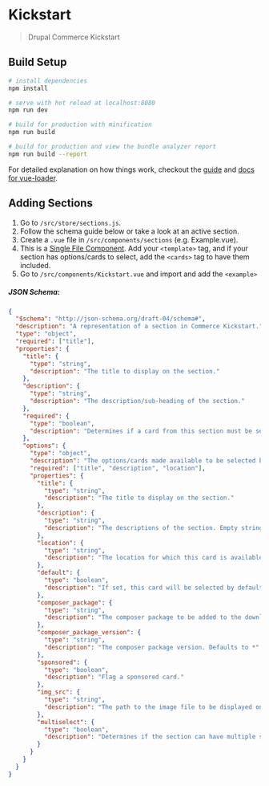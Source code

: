 # Kickstart

> Drupal Commerce Kickstart

## Build Setup

```bash
# install dependencies
npm install

# serve with hot reload at localhost:8080
npm run dev

# build for production with minification
npm run build

# build for production and view the bundle analyzer report
npm run build --report
```

For detailed explanation on how things work, checkout the [guide](http://vuejs-templates.github.io/webpack/) and [docs for vue-loader](http://vuejs.github.io/vue-loader).

## Adding Sections
1. Go to `/src/store/sections.js`.
2. Follow the schema guide below or take a look at an active section.
3. Create a `.vue` file in `/src/components/sections` (e.g. Example.vue).
4. This is a [Single File Component](https://vuejs.org/v2/guide/single-file-components.html). Add your `<template>` tag, and if your section has options/cards to select, add the `<cards>` tag to have them included.
5. Go to `/src/components/Kickstart.vue` and import and add the `<example>`

##### JSON Schema:
```json
{
  "$schema": "http://json-schema.org/draft-04/schema#",
  "description": "A representation of a section in Commerce Kickstart.",
  "type": "object",
  "required": ["title"],
  "properties": {
    "title": {
      "type": "string",
      "description": "The title to display on the section."
    },
    "description": {
      "type": "string",
      "description": "The description/sub-heading of the section."
    },
    "required": {
      "type": "boolean",
      "description": "Determines if a card from this section must be selected."
    },
    "options": {
      "type": "object",
      "description": "The options/cards made available to be selected by the user.",
      "required": ["title", "description", "location"],
      "properties": {
        "title": {
          "type": "string",
          "description": "The title to display on the section."
        },
        "description": {
          "type": "string",
          "description": "The descriptions of the section. Empty string allowed."
        },
        "location": {
          "type": "string",
          "description": "The location for which this card is available."
        },
        "default": {
          "type": "boolean",
          "description": "If set, this card will be selected by default. The default card MUST be the first option for the section."
        },
        "composer_package": {
          "type": "string",
          "description": "The composer package to be added to the download."
        },
        "composer_package_version": {
          "type": "string",
          "description": "The composer package version. Defaults to *"
        },
        "sponsored": {
          "type": "boolean",
          "description": "Flag a sponsored card."
        },
        "img_src": {
          "type": "string",
          "description": "The path to the image file to be displayed on the card. Must be in the static folder to be properly rendered."
        },
        "multiselect": {
          "type": "boolean",
          "description": "Determines if the section can have multiple selections."
        }
      }
    }
  }
}
```
